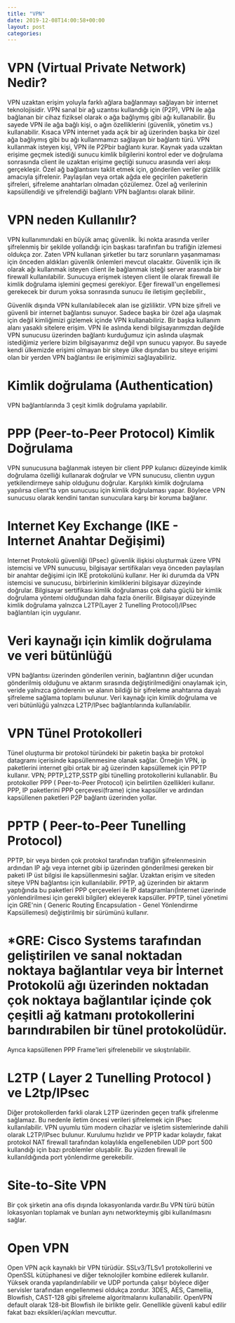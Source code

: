 ```yaml
---
title: "VPN"
date: 2019-12-08T14:00:58+00:00
layout: post
categories:
---
```



# VPN (Virtual Private Network) Nedir? 

VPN uzaktan erişim yoluyla farklı ağlara bağlanmayı sağlayan bir internet teknolojisidir.
VPN sanal bir ağ uzantısı kullandığı için (P2P), VPN ile ağa bağlanan bir cihaz fiziksel olarak o ağa bağlıymış gibi ağı kullanabilir.
Bu sayede VPN ile ağa bağlı kişi, o ağın özelliklerini (güvenlik, yönetim vs.) kullanabilir.
Kısaca VPN internet yada açık bir ağ üzerinden başka bir özel ağa bağlıymış gibi bu ağı kullanmamızı sağlayan bir bağlantı türü.
VPN kullanmak isteyen kişi, VPN ile P2Pbir bağlantı kurar. Kaynak yada uzaktan erişime geçmek istediği sunucu kimlik bilgilerini kontrol eder ve doğrulama sonrasında client ile uzaktan erişime geçtiği sunucu arasında veri akışı gerçekleşir.
Özel ağ bağlantısını taklit etmek için, gönderilen veriler gizlilik amacıyla şifrelenir. Paylaşılan veya ortak ağda ele geçirilen paketlerin şifreleri, şifreleme anahtarları olmadan çözülemez. Özel ağ verilerinin kapsüllendiği ve şifrelendiği bağlantı VPN bağlantısı olarak bilinir. 

# VPN neden Kullanılır?

VPN kullanımındaki en büyük amaç güvenlik. İki nokta arasında veriler şifrelenmiş bir şekilde yollandığı için başkası tarafınfan bu trafiğin izlemesi oldukça zor.
Zaten VPN kullanan şirketler bu tarz sorunların yaşanmaması için önceden aldıkları güvenlik önlemleri mevcut olacaktır.
Güvenlik için ilk olarak ağı kullanmak isteyen client ile bağlanmak isteği server arasında bir firewall kullanılabilir.
Sunucuya erişmek isteyen client ile olarak firewall ile kimlik doğrulama işlemini geçmesi gerekiyor. Eğer firewall'un engellemesi gerekecek bir durum yoksa sonrasında sunucu ile iletişim geçilebilir.,

Güvenlik dışında VPN kullanılabilecek alan ise gizliliktir. VPN bize şifreli ve güvenli bir internet bağlantısı sunuyor. Sadece başka bir özel ağa ulaşmak için değil kimliğimizi gizlemek içinde VPN kullanabiliriz.
Bir başka kullanım alanı yasaklı sitelere erişim. VPN ile aslında kendi bilgisayarımızdan değilde VPN sunucusu üzerinden bağlantı kurduğumuz için aslında ulaşmak istediğimiz yerlere bizim bilgisayarımız değil vpn sunucu yapıyor. Bu sayede kendi ülkemizde erişimi olmayan bir siteye ülke dışından bu siteye erişimi olan bir yerden VPN bağlantısı ile erişimimizi sağlayabiliriz.

# Kimlik doğrulama (Authentication)

VPN bağlantılarında 3 çeşit kimlik doğrulama yapılabilir. 


# PPP (Peer-to-Peer Protocol) Kimlik Doğrulama
VPN sunucusuna bağlanmak isteyen bir client PPP kulanıcı düzeyinde kimlik doğrulama özelliği kullanarak doğrular ve VPN sunucusu, clientın uygun yetkilendirmeye sahip olduğunu doğrular.
Karşılıklı kimlik doğrulama yapılırsa client'ta vpn sunucusu için kimlik doğrulaması yapar. Böylece VPN sunucusu olarak kendini tanıtan sunuculara karşı bir koruma bağlanır.

# Internet Key Exchange (IKE - Internet Anahtar Değişimi)
Internet Protokolü güvenliği (IPsec) güvenlik ilişkisi oluşturmak üzere VPN istemcisi ve VPN sunucusu, bilgisayar sertifikaları veya önceden paylaşılan bir anahtar değişimi için IKE protokolünü kullanır. 
Her iki durumda da VPN istemcisi ve sunucusu, birbirlerinin kimliklerini bilgisayar düzeyinde doğrular. 
Bilgisayar sertifikası kimlik doğrulaması çok daha güçlü bir kimlik doğrulama yöntemi olduğundan daha fazla önerilir. 
Bilgisayar düzeyinde kimlik doğrulama yalnızca L2TP(Layer 2 Tunelling Protocol)/IPsec bağlantıları için uygulanır. 

# Veri kaynağı için kimlik doğrulama ve veri bütünlüğü
VPN bağlantısı üzerinden gönderilen verinin, bağlantının diğer ucundan gönderilmiş olduğunu ve aktarım sırasında değiştirilmediğini onaylamak için, 
veride yalnızca gönderenin ve alanın bildiği bir şifreleme anahtarına dayalı şifreleme sağlama toplamı bulunur. 
Veri kaynağı için kimlik doğrulama ve veri bütünlüğü yalnızca L2TP/IPsec bağlantılarında kullanılabilir.

# VPN Tünel Protokolleri

Tünel oluşturma bir protokol türündeki bir paketin başka bir protokol datagramı içerisinde kapsüllenmesine olanak sağlar.
Örneğin VPN, ip paketlerini internet gibi ortak bir ağ üzerinden kapsüllemek için PPTP kullanır.
VPN; PPTP,L2TP,SSTP gibi tünelling protokollerini kullanablir. 
Bu protokoller PPP ( Peer-to-Peer Protocol) için belirtilen özellikleri kullanır.
PPP, IP paketlerini PPP çerçevesi(frame) içine kapsüller ve ardından kapsüllenen paketleri P2P bağlantı üzerinden yollar.

# PPTP ( Peer-to-Peer Tunelling Protocol) 

PPTP, bir veya birden çok protokol tarafından trafiğin şifrelenmesinin ardından IP ağı veya internet gibi ip üzerinden gönderilmesi gereken bir paketi IP üst bilgisi ile kapsüllenmesini sağlar.
Uzaktan erişim ve siteden siteye VPN bağlantısı için kullanılabilir.
PPTP, ağ üzerinden bir aktarım yaptığında bu paketleri PPP çerçeveleri ile IP datagramları(İnternet üzerinde yönlendirilmesi için gerekli bilgiler) ekleyerek kapsüller.
PPTP, tünel yönetimi için GRE'nin ( Generic Routing Encapsulation - Genel Yönlendirme Kapsüllemesi) değiştirilmiş bir sürümünü kullanır.
# *GRE: Cisco Systems tarafından geliştirilen ve sanal noktadan noktaya bağlantılar veya bir İnternet Protokolü ağı üzerinden noktadan çok noktaya bağlantılar içinde çok çeşitli ağ katmanı protokollerini barındırabilen bir tünel protokolüdür.
Ayrıca kapsüllenen PPP Frame'leri şifrelenebilir ve sıkıştırılabilir.

# L2TP ( Layer 2 Tunelling Protocol ) ve L2tp/IPsec
Diğer protokollerden farkli olarak L2TP üzerinden geçen trafik şifrelenme sağlamaz.
Bu nedenle iletim öncesi verileri şifrelemek için IPsec kullanılabilir.
VPN uyumlu tüm modern cihazlar ve işletim sistemlerinde dahili olarak L2TP/IPsec bulunur. 
Kurulumu hızlıdır ve PPTP kadar kolaydır, fakat protokol NAT firewall tarafından kolaylıkla engellenebilen UDP port 500 kullandığı için bazı problemler oluşabilir.
Bu yüzden firewall ile kullanıldığında port yönlendirme gerekebilir.

# Site-to-Site VPN
Bir çok şirketin ana ofis dışında lokasyonlarıda vardır.Bu VPN türü bütün lokasyonları toplamak ve bunları aynı networkteymiş gibi kullanılmasını sağlar.

# Open VPN

Open VPN açık kaynaklı bir VPN türüdür.
SSLv3/TLSv1 protokollerini ve OpenSSL kütüphanesi ve diğer teknolojiler kombine edilerek kullanılır.
Yüksek oranda yapılandırılabilir ve UDP portunda çalışır böylece diğer servisler tarafından engellenmesi oldukça zordur.
3DES, AES, Camellia, Blowfish, CAST-128 gibi şifreleme algoritmalarını kullanabilir.
OpenVPN default olarak 128-bit Blowfish ile birlikte gelir. Genellikle güvenli kabul edilir fakat bazı eksikleri/açıkları mevcuttur.


